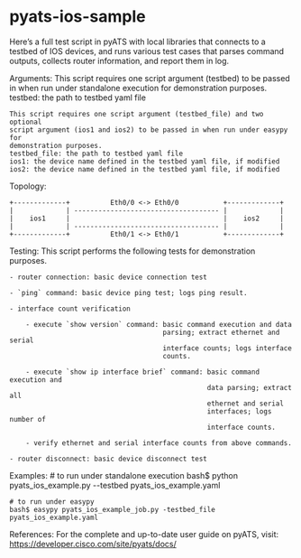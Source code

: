 # pyats-ios-sample
Here’s a full test script in pyATS with local libraries that connects to a
testbed of IOS devices, and runs various test cases that parses command outputs,
collects router information, and report them in log.

Arguments:
    This script requires one script argument (testbed) to be passed in when run
    under standalone execution for demonstration purposes.
    testbed: the path to testbed yaml file

    This script requires one script argument (testbed_file) and two optional
    script argument (ios1 and ios2) to be passed in when run under easypy for
    demonstration purposes.
    testbed_file: the path to testbed yaml file
    ios1: the device name defined in the testbed yaml file, if modified
    ios2: the device name defined in the testbed yaml file, if modified

Topology:

    +-------------+          Eth0/0 <-> Eth0/0           +-------------+
    |             | ------------------------------------ |             |
    |    ios1     |                                      |    ios2     |
    |             | ------------------------------------ |             |
    +-------------+          Eth0/1 <-> Eth0/1           +-------------+

Testing:
    This script performs the following tests for demonstration purposes.

    - router connection: basic device connection test

    - `ping` command: basic device ping test; logs ping result.

    - interface count verification

        - execute `show version` command: basic command execution and data
                                          parsing; extract ethernet and serial
                                          interface counts; logs interface
                                          counts.

        - execute `show ip interface brief` command: basic command execution and
                                                     data parsing; extract all
                                                     ethernet and serial
                                                     interfaces; logs number of
                                                     interface counts.

        - verify ethernet and serial interface counts from above commands.

    - router disconnect: basic device disconnect test

Examples:
    # to run under standalone execution
    bash$ python pyats_ios_example.py --testbed pyats_ios_example.yaml

    # to run under easypy
    bash$ easypy pyats_ios_example_job.py -testbed_file pyats_ios_example.yaml

References:
   For the complete and up-to-date user guide on pyATS, visit:
    https://developer.cisco.com/site/pyats/docs/